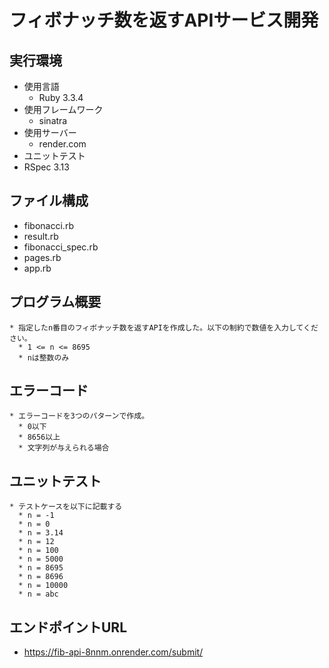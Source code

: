 # フィボナッチ数を返すAPIサービス開発

## 実行環境
* 使用言語
  * Ruby 3.3.4
* 使用フレームワーク
  * sinatra
* 使用サーバー
  * render.com
* ユニットテスト
 * RSpec 3.13

## ファイル構成
  * fibonacci.rb
  * result.rb
  * fibonacci_spec.rb
  * pages.rb
  * app.rb

  ## プログラム概要
    * 指定したn番目のフィボナッチ数を返すAPIを作成した。以下の制約で数値を入力してください。
      * 1 <= n <= 8695
      * nは整数のみ

  ## エラーコード
    * エラーコードを3つのパターンで作成。
      * 0以下
      * 8656以上
      * 文字列が与えられる場合

  ## ユニットテスト
    * テストケースを以下に記載する
      * n = -1
      * n = 0
      * n = 3.14
      * n = 12
      * n = 100
      * n = 5000
      * n = 8695
      * n = 8696
      * n = 10000
      * n = abc


## エンドポイントURL
  * https://fib-api-8nnm.onrender.com/submit/